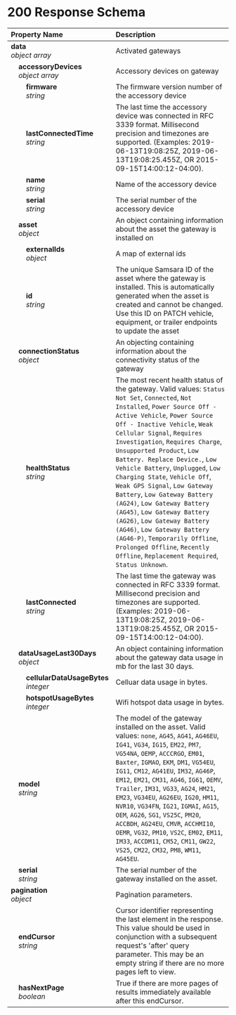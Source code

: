 # 200 Response Schema
| Property Name | Description |
| :------------ | :---------- |
| **data**<br/>_object array_ | Activated gateways |
| **&nbsp;&nbsp;&nbsp;&nbsp;accessoryDevices**<br/>_&nbsp;&nbsp;&nbsp;&nbsp;object array_ | Accessory devices on gateway |
| **&nbsp;&nbsp;&nbsp;&nbsp;&nbsp;&nbsp;&nbsp;&nbsp;firmware**<br/>_&nbsp;&nbsp;&nbsp;&nbsp;&nbsp;&nbsp;&nbsp;&nbsp;string_ | The firmware version number of the accessory device |
| **&nbsp;&nbsp;&nbsp;&nbsp;&nbsp;&nbsp;&nbsp;&nbsp;lastConnectedTime**<br/>_&nbsp;&nbsp;&nbsp;&nbsp;&nbsp;&nbsp;&nbsp;&nbsp;string_ | The last time the accessory device was connected in RFC 3339 format. Millisecond precision and timezones are supported. (Examples: 2019-06-13T19:08:25Z, 2019-06-13T19:08:25.455Z, OR 2015-09-15T14:00:12-04:00). |
| **&nbsp;&nbsp;&nbsp;&nbsp;&nbsp;&nbsp;&nbsp;&nbsp;name**<br/>_&nbsp;&nbsp;&nbsp;&nbsp;&nbsp;&nbsp;&nbsp;&nbsp;string_ | Name of the accessory device |
| **&nbsp;&nbsp;&nbsp;&nbsp;&nbsp;&nbsp;&nbsp;&nbsp;serial**<br/>_&nbsp;&nbsp;&nbsp;&nbsp;&nbsp;&nbsp;&nbsp;&nbsp;string_ | The serial number of the accessory device |
| **&nbsp;&nbsp;&nbsp;&nbsp;asset**<br/>_&nbsp;&nbsp;&nbsp;&nbsp;object_ | An object containing information about the asset the gateway is installed on |
| **&nbsp;&nbsp;&nbsp;&nbsp;&nbsp;&nbsp;&nbsp;&nbsp;externalIds**<br/>_&nbsp;&nbsp;&nbsp;&nbsp;&nbsp;&nbsp;&nbsp;&nbsp;object_ | A map of external ids |
| **&nbsp;&nbsp;&nbsp;&nbsp;&nbsp;&nbsp;&nbsp;&nbsp;id**<br/>_&nbsp;&nbsp;&nbsp;&nbsp;&nbsp;&nbsp;&nbsp;&nbsp;string_ | The unique Samsara ID of the asset where the gateway is installed. This is automatically generated when the asset is created and cannot be changed. Use this ID on PATCH vehicle, equipment, or trailer endpoints to update the asset |
| **&nbsp;&nbsp;&nbsp;&nbsp;connectionStatus**<br/>_&nbsp;&nbsp;&nbsp;&nbsp;object_ | An objecting containing information about the connectivity status of the gateway |
| **&nbsp;&nbsp;&nbsp;&nbsp;&nbsp;&nbsp;&nbsp;&nbsp;healthStatus**<br/>_&nbsp;&nbsp;&nbsp;&nbsp;&nbsp;&nbsp;&nbsp;&nbsp;string_ | The most recent health status of the gateway. Valid values: `Status Not Set`, `Connected`, `Not Installed`, `Power Source Off - Active Vehicle`, `Power Source Off - Inactive Vehicle`, `Weak Cellular Signal`, `Requires Investigation`, `Requires Charge`, `Unsupported Product`, `Low Battery. Replace Device.`, `Low Vehicle Battery`, `Unplugged`, `Low Charging State`, `Vehicle Off`, `Weak GPS Signal`, `Low Gateway Battery`, `Low Gateway Battery (AG24)`, `Low Gateway Battery (AG45)`, `Low Gateway Battery (AG26)`, `Low Gateway Battery (AG46)`, `Low Gateway Battery (AG46-P)`, `Temporarily Offline`, `Prolonged Offline`, `Recently Offline`, `Replacement Required`, `Status Unknown`. |
| **&nbsp;&nbsp;&nbsp;&nbsp;&nbsp;&nbsp;&nbsp;&nbsp;lastConnected**<br/>_&nbsp;&nbsp;&nbsp;&nbsp;&nbsp;&nbsp;&nbsp;&nbsp;string_ | The last time the gateway was connected in RFC 3339 format. Millisecond precision and timezones are supported. (Examples: 2019-06-13T19:08:25Z, 2019-06-13T19:08:25.455Z, OR 2015-09-15T14:00:12-04:00). |
| **&nbsp;&nbsp;&nbsp;&nbsp;dataUsageLast30Days**<br/>_&nbsp;&nbsp;&nbsp;&nbsp;object_ | An object containing information about the gateway data usage in mb for the last 30 days. |
| **&nbsp;&nbsp;&nbsp;&nbsp;&nbsp;&nbsp;&nbsp;&nbsp;cellularDataUsageBytes**<br/>_&nbsp;&nbsp;&nbsp;&nbsp;&nbsp;&nbsp;&nbsp;&nbsp;integer_ | Celluar data usage in bytes. |
| **&nbsp;&nbsp;&nbsp;&nbsp;&nbsp;&nbsp;&nbsp;&nbsp;hotspotUsageBytes**<br/>_&nbsp;&nbsp;&nbsp;&nbsp;&nbsp;&nbsp;&nbsp;&nbsp;integer_ | Wifi hotspot data usage in bytes. |
| **&nbsp;&nbsp;&nbsp;&nbsp;model**<br/>_&nbsp;&nbsp;&nbsp;&nbsp;string_ | The model of the gateway installed on the asset. Valid values: `none`, `AG45`, `AG41`, `AG46EU`, `IG41`, `VG34`, `IG15`, `EM22`, `PM7`, `VG54NA`, `OEMP`, `ACCCRGO`, `EM01`, `Baxter`, `IGMAO`, `EKM`, `DM1`, `VG54EU`, `IG11`, `CM12`, `AG41EU`, `IM32`, `AG46P`, `EM12`, `EM21`, `CM31`, `AG46`, `IG61`, `OEMV`, `Trailer`, `IM31`, `VG33`, `AG24`, `HM21`, `EM23`, `VG34EU`, `AG26EU`, `IG20`, `HM11`, `NVR10`, `VG34FN`, `IG21`, `IGMAI`, `AG15`, `OEM`, `AG26`, `SG1`, `VS25C`, `PM20`, `ACCBDH`, `AG24EU`, `CMVR`, `ACCHMI10`, `OEMR`, `VG32`, `PM10`, `VS2C`, `EM02`, `EM11`, `IM33`, `ACCDM11`, `CM52`, `CM11`, `GW22`, `VS25`, `CM22`, `CM32`, `PM8`, `WM11`, `AG45EU`. |
| **&nbsp;&nbsp;&nbsp;&nbsp;serial**<br/>_&nbsp;&nbsp;&nbsp;&nbsp;string_ | The serial number of the gateway installed on the asset. |
| **pagination**<br/>_object_ | Pagination parameters. |
| **&nbsp;&nbsp;&nbsp;&nbsp;endCursor**<br/>_&nbsp;&nbsp;&nbsp;&nbsp;string_ | Cursor identifier representing the last element in the response. This value should be used in conjunction with a subsequent request's 'after' query parameter. This may be an empty string if there are no more pages left to view. |
| **&nbsp;&nbsp;&nbsp;&nbsp;hasNextPage**<br/>_&nbsp;&nbsp;&nbsp;&nbsp;boolean_ | True if there are more pages of results immediately available after this endCursor. |
